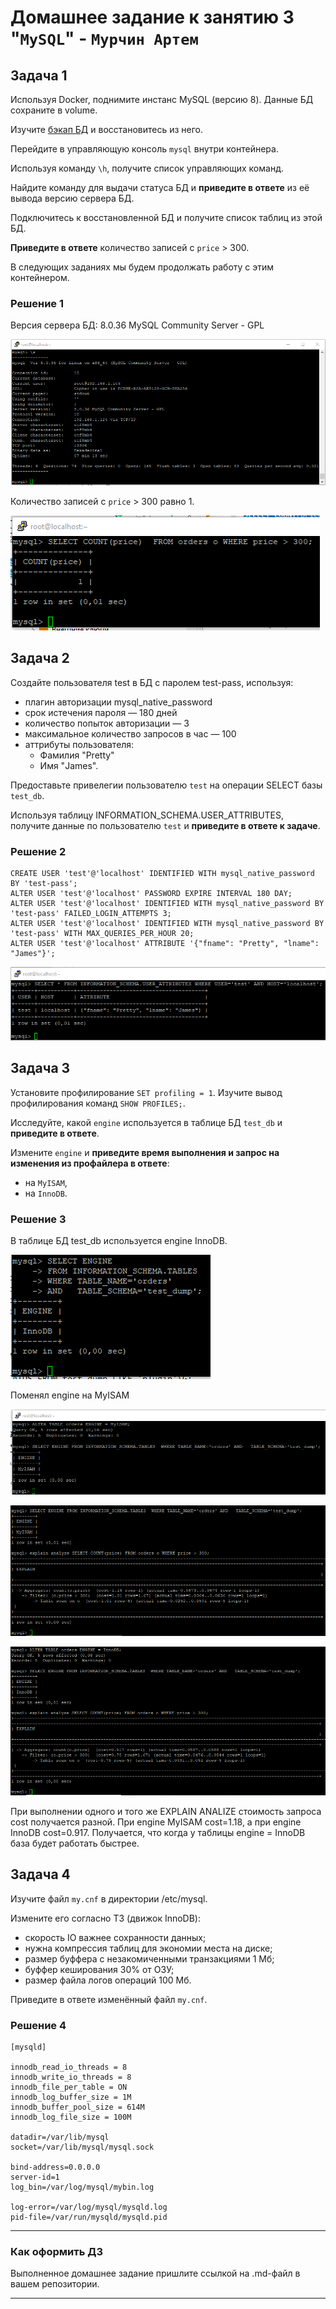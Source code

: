 # Домашнее задание к занятию 3 "`MySQL`" - `Мурчин Артем`

## Задача 1

Используя Docker, поднимите инстанс MySQL (версию 8). Данные БД сохраните в volume.

Изучите [бэкап БД](https://github.com/netology-code/virt-homeworks/tree/virt-11/06-db-03-mysql/test_data) и 
восстановитесь из него.

Перейдите в управляющую консоль `mysql` внутри контейнера.

Используя команду `\h`, получите список управляющих команд.

Найдите команду для выдачи статуса БД и **приведите в ответе** из её вывода версию сервера БД.

Подключитесь к восстановленной БД и получите список таблиц из этой БД.

**Приведите в ответе** количество записей с `price` > 300.

В следующих заданиях мы будем продолжать работу с этим контейнером.

### Решение 1

Версия сервера БД: 8.0.36 MySQL Community Server - GPL

![alt text](https://github.com/artmur1/14-03-hw/blob/main/14-03-hw-01-1.png)

Количество записей с `price` > 300 равно 1.

![alt text](https://github.com/artmur1/14-03-hw/blob/main/14-03-hw-01-2.png)

## Задача 2

Создайте пользователя test в БД c паролем test-pass, используя:

- плагин авторизации mysql_native_password
- срок истечения пароля — 180 дней 
- количество попыток авторизации — 3 
- максимальное количество запросов в час — 100
- аттрибуты пользователя:
    - Фамилия "Pretty"
    - Имя "James".

Предоставьте привелегии пользователю `test` на операции SELECT базы `test_db`.
    
Используя таблицу INFORMATION_SCHEMA.USER_ATTRIBUTES, получите данные по пользователю `test` и 
**приведите в ответе к задаче**.

### Решение 2

    CREATE USER 'test'@'localhost' IDENTIFIED WITH mysql_native_password BY 'test-pass';
    ALTER USER 'test'@'localhost' PASSWORD EXPIRE INTERVAL 180 DAY;
    ALTER USER 'test'@'localhost' IDENTIFIED WITH mysql_native_password BY 'test-pass' FAILED_LOGIN_ATTEMPTS 3;
    ALTER USER 'test'@'localhost' IDENTIFIED WITH mysql_native_password BY 'test-pass' WITH MAX_QUERIES_PER_HOUR 20;
    ALTER USER 'test'@'localhost' ATTRIBUTE '{"fname": "Pretty", "lname": "James"}';

![alt text](https://github.com/artmur1/14-03-hw/blob/main/14-03-hw-02-1.png)

## Задача 3

Установите профилирование `SET profiling = 1`.
Изучите вывод профилирования команд `SHOW PROFILES;`.

Исследуйте, какой `engine` используется в таблице БД `test_db` и **приведите в ответе**.

Измените `engine` и **приведите время выполнения и запрос на изменения из профайлера в ответе**:
- на `MyISAM`,
- на `InnoDB`.

### Решение 3

В таблице БД test_db используется engine InnoDB.

![alt text](https://github.com/artmur1/14-03-hw/blob/main/14-03-hw-03-1.png)

Поменял engine на MyISAM

![alt text](https://github.com/artmur1/14-03-hw/blob/main/14-03-hw-03-2.png)

![alt text](https://github.com/artmur1/14-03-hw/blob/main/14-03-hw-03-3.png)

![alt text](https://github.com/artmur1/14-03-hw/blob/main/14-03-hw-03-4.png)

При выполнении одного и того же EXPLAIN ANALIZE стоимость запроса cost получается разной. При engine MyISAM cost=1.18, а при engine InnoDB cost=0.917.
Получается, что когда у таблицы engine = InnoDB база будет работать быстрее.

## Задача 4 

Изучите файл `my.cnf` в директории /etc/mysql.

Измените его согласно ТЗ (движок InnoDB):

- скорость IO важнее сохранности данных;
- нужна компрессия таблиц для экономии места на диске;
- размер буффера с незакомиченными транзакциями 1 Мб;
- буффер кеширования 30% от ОЗУ;
- размер файла логов операций 100 Мб.

Приведите в ответе изменённый файл `my.cnf`.

### Решение 4

    [mysqld]
    
    innodb_read_io_threads = 8
    innodb_write_io_threads = 8
    innodb_file_per_table = ON
    innodb_log_buffer_size = 1M
    innodb_buffer_pool_size = 614M
    innodb_log_file_size = 100M
    
    datadir=/var/lib/mysql
    socket=/var/lib/mysql/mysql.sock
    
    bind-address=0.0.0.0
    server-id=1
    log_bin=/var/log/mysql/mybin.log
    
    log-error=/var/log/mysql/mysqld.log
    pid-file=/var/run/mysqld/mysqld.pid


---

### Как оформить ДЗ

Выполненное домашнее задание пришлите ссылкой на .md-файл в вашем репозитории.

---
